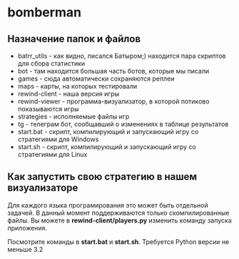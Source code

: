 # bomberman

## Назначение папок и файлов
  - batrr_utils - как видно, писался Батыром;) находится пара скриптов для сбора статистики
  - bot - там находится большая часть ботов, которые мы писали
  - games - сюда автоматически сохраняются реплеи
  - maps - карты, на которых тестировали
  - rewind-client - наша версия игры
  - rewind-viewer - программа-визуализатор, в которой потиково показываются игры
  - strategies - исполняемые файлы игр
  - tg - телеграм бот, сообщавший о изменениях в таблице результатов
  - start.bat - скрипт, компилирующий и запускающий игру со стратегиями для Windows
  - start.sh - скрипт, компилирующий и запускающий игру со стратегиями для Linux

## Как запустить свою стратегию в нашем визуализаторе
Для каждого языка програмирования это может быть отдельной задачей. В данный момент поддерживаются только скомпилированные файлы.
Вы можете в **rewind-client/players.py** изменить команду запуска приложения.

Посмотрите команды в **start.bat** и **start.sh**. Требуется Python версии не меньше 3.2
